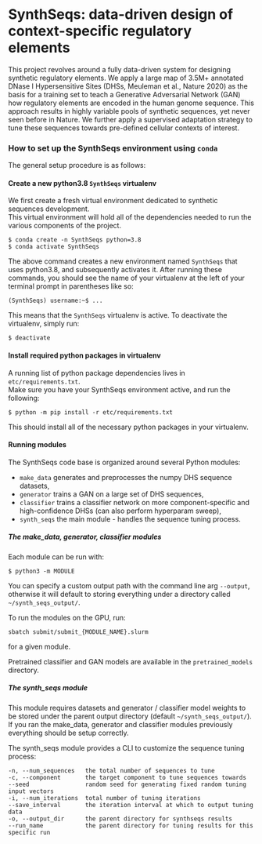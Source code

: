 # SynthSeqs: data-driven design of context-specific regulatory elements

This project revolves around a fully data-driven system for designing synthetic regulatory elements.
We apply a large map of 3.5M+ annotated DNase I Hypersensitive Sites (DHSs, Meuleman et al., Nature 2020) as the basis for a training set to 
teach a Generative Adversarial Network (GAN) how regulatory elements are encoded in the human genome sequence.
This approach results in highly variable pools of synthetic sequences, yet never seen before in Nature.
We further apply a supervised adaptation strategy to tune these sequences towards pre-defined cellular contexts of interest.


### How to set up the SynthSeqs environment using `conda`

The general setup procedure is as follows:

#### Create a new python3.8 `SynthSeqs` virtualenv

We first create a fresh virtual environment dedicated to synthetic sequences development.  
This virtual environment will hold all of the dependencies needed to run the various components of the project.  
```
$ conda create -n SynthSeqs python=3.8
$ conda activate SynthSeqs
```
The above command creates a new environment named `SynthSeqs` that uses python3.8, and subsequently activates it.
After running these commands, you should see the name of your virtualenv at the left of your terminal prompt in parentheses like so:
```
(SynthSeqs) username:~$ ...
```
This means that the `SynthSeqs` virtualenv is active.  To deactivate the virtualenv, simply run:
```
$ deactivate
```

#### Install required python packages in virtualenv

A running list of python package dependencies lives in `etc/requirements.txt`.  
Make sure you have your SynthSeqs environment active, and run the following:
```
$ python -m pip install -r etc/requirements.txt
```
This should install all of the necessary python packages in your virtualenv.

#### Running modules

The SynthSeqs code base is organized around several Python modules:
- `make_data` generates and preprocesses the numpy DHS sequence datasets,
- `generator` trains a GAN on a large set of DHS sequences,
- `classifier` trains a classifier network on more component-specific and high-confidence DHSs (can also perform hyperparam sweep),
- `synth_seqs` the main module - handles the sequence tuning process.

##### The make_data, generator, classifier modules

Each module can be run with:
```
$ python3 -m MODULE
```
You can specify a custom output path with the command line arg `--output`, otherwise it will default to storing everything under a directory called `~/synth_seqs_output/`.

To run the modules on the GPU, run:
```
sbatch submit/submit_{MODULE_NAME}.slurm
```
for a given module.

Pretrained classifier and GAN models are available in the `pretrained_models` directory.

##### The synth_seqs module

This module requires datasets and generator / classifier model weights to be stored under the parent output directory (default `~/synth_seqs_output/`). If you ran the make_data, generator and classifier modules previously everything should be setup correctly.

The synth_seqs module provides a CLI to customize the sequence tuning process:
```
-n, --num_sequences   the total number of sequences to tune
-c, --component       the target component to tune sequences towards
--seed                random seed for generating fixed random tuning input vectors
-i, --num_iterations  total number of tuning iterations
--save_interval       the iteration interval at which to output tuning data
-o, --output_dir      the parent directory for synthseqs results
--run_name            the parent directory for tuning results for this specific run
```

<!--
This is preliminary documentation and development, and a few things that would help clean everything up would be:
- add a test suite to easily test each module, as well as quickly test that dev install worked.
- add a `dev-install.sh` script or a makefile to condense all of these steps.
- add more comprehensive CLI for each module.
- add better error messages for the modules that fail due to their dependency on other modules being run first (e.g., `optimize` relies on having data from `make_data` and trained models from `generator` and `classifier`).
-->


